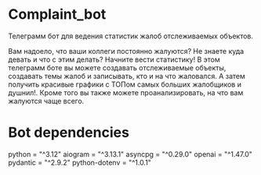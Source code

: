 # Complaint_bot
Телеграмм бот для ведения статистик жалоб отслеживаемых объектов.

Вам надоело, что ваши коллеги постоянно жалуются? Не знаете куда девать и что с этим делать?
Начните вести статистику!
В этом телеграмм боте вы можете создавать отслеживаемые объекты, создавать темы жалоб и записывать, кто и на что жаловался.
А затем получить красивые графики с ТОПом самых больших жалобщиков и душнил!.
Кроме того вы также можете проанализировать, на что вам жалуются чаще всего.

# Bot dependencies
python = "^3.12"
aiogram = "^3.13.1"
asyncpg = "^0.29.0"
openai = "^1.47.0"
pydantic = "^2.9.2"
python-dotenv = "^1.0.1"
